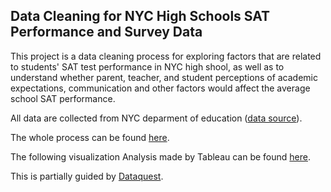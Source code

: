 ## Data Cleaning for NYC High Schools SAT Performance and Survey Data

This project is a data cleaning process for exploring factors that are related to students' SAT test performance in NYC high shool, as well as to understand whether parent, teacher, and student perceptions of academic expectations, communication and other factors would affect the average school SAT performance. 

All data are collected from NYC deparment of education ([data source](https://infohub.nyced.org/reports-and-policies/citywide-information-and-data/information-and-data-overview)).

The whole process can be found [here](https://shuangxu85.github.io/NYC_High_School_SAT/).

The following visualization Analysis made by Tableau can be found [here](https://public.tableau.com/profile/shuangxu.li#!/vizhome/NYC_15773359968400/DB_General).

This is partially guided by [Dataquest](https://www.dataquest.io/). 
